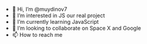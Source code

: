 - 👋 Hi, I’m @muydinov7
- 👀 I’m interested in JS our real project
- 🌱 I’m currently learning JavaScript
- 💞️ I’m looking to collaborate on Space X  and Google
- 📫 How to reach me 

<!---
muydinov7/muydinov7 is a ✨ special ✨ repository because its `README.md` (this file) appears on your GitHub profile.
You can click the Preview link to take a look at your changes.
--->
